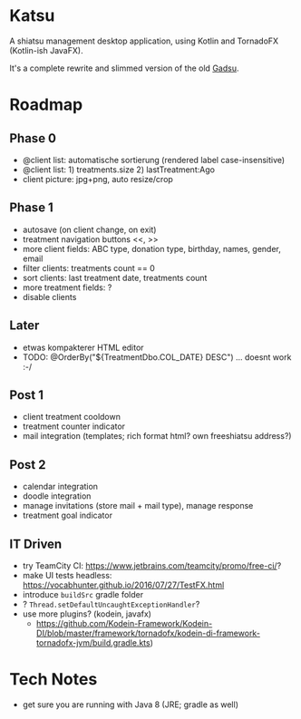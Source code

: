 # Katsu

A shiatsu management desktop application, using Kotlin and TornadoFX (Kotlin-ish JavaFX).

It's a complete rewrite and slimmed version of the old [Gadsu](https://github.com/christophpickl/gadsu).

# Roadmap

## Phase 0
* @client list: automatische sortierung (rendered label case-insensitive) 
* @client list: 1) treatments.size 2) lastTreatment:Ago
* client picture: jpg+png, auto resize/crop

## Phase 1
* autosave (on client change, on exit)
* treatment navigation buttons <<, >>
* more client fields: ABC type, donation type, birthday, names, gender, email
* filter clients: treatments count == 0
* sort clients: last treatment date, treatments count 
* more treatment fields: ?
* disable clients

## Later
* etwas kompakterer HTML editor
* TODO: @OrderBy("${TreatmentDbo.COL_DATE} DESC") ... doesnt work :-/

## Post 1
* client treatment cooldown
* treatment counter indicator
* mail integration (templates; rich format html? own freeshiatsu address?) 

## Post 2
* calendar integration
* doodle integration
* manage invitations (store mail + mail type), manage response
* treatment goal indicator


## IT Driven

* try TeamCity CI: https://www.jetbrains.com/teamcity/promo/free-ci/?
* make UI tests headless: https://vocabhunter.github.io/2016/07/27/TestFX.html
* introduce `buildSrc` gradle folder
* ? `Thread.setDefaultUncaughtExceptionHandler`?
* use more plugins? (kodein, javafx)
    * https://github.com/Kodein-Framework/Kodein-DI/blob/master/framework/tornadofx/kodein-di-framework-tornadofx-jvm/build.gradle.kts)

# Tech Notes

* get sure you are running with Java 8 (JRE; gradle as well)
